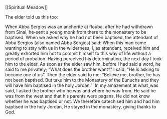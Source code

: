 [[Spiritual Meadow]]
 
The elder told us this too:  
 
When Abba Sergios was an anchorite at Rouba, after he had withdrawn from Sinai, he-sent a young monk from there to the monastery to be baptised. When we asked why he had not been baptised, the attendant of Abba Sergios (also named Abba Sergios) said: When this man came wanting to stay with us in the wilderness, I, as attendant, received him and greatly exhorted him not to commit himself to this way of life without a period of probation. Having perceived his determination, the next day I took him to the elder. As soon as the elder saw him, before I had said a word, he said to me privately; “What does the brother want?” I said: “He is asking to become one of us”. Then the elder said to me: “Believe me, brother, he has not been baptised. But take him to the Monastery of the Eunuchs and they will have him baptised in the holy Jordan.”’ In my amazement at what_was said, I asked the brother who he was and where he was from. He said he was from the west and that his parents were pagans. He did not know whether he was baptised or not. We therefore catechised him and had him baptised in the holy Jordan, He stayed in the monastery, giving thanks to God.
